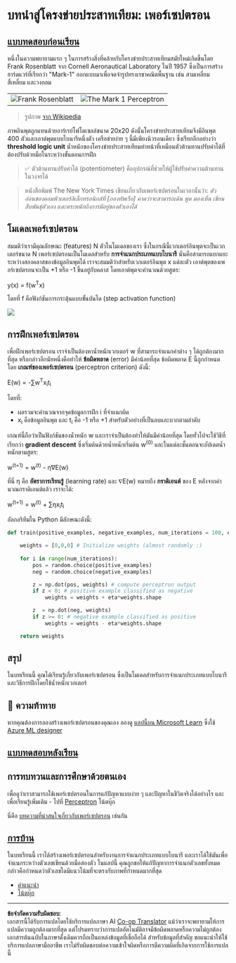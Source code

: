 <!--
CO_OP_TRANSLATOR_METADATA:
{
  "original_hash": "0c37770bba4fff3c71dc00eb261ee61b",
  "translation_date": "2025-08-29T09:09:36+00:00",
  "source_file": "lessons/3-NeuralNetworks/03-Perceptron/README.md",
  "language_code": "th"
}
-->
# บทนำสู่โครงข่ายประสาทเทียม: เพอร์เซปตรอน

## [แบบทดสอบก่อนเรียน](https://red-field-0a6ddfd03.1.azurestaticapps.net/quiz/103)

หนึ่งในความพยายามแรก ๆ ในการสร้างสิ่งที่คล้ายกับโครงข่ายประสาทเทียมสมัยใหม่เกิดขึ้นโดย Frank Rosenblatt จาก Cornell Aeronautical Laboratory ในปี 1957 ซึ่งเป็นการสร้างฮาร์ดแวร์ที่เรียกว่า "Mark-1" ออกแบบมาเพื่อจดจำรูปทรงเรขาคณิตพื้นฐาน เช่น สามเหลี่ยม สี่เหลี่ยม และวงกลม

|      |      |
|--------------|-----------|
|<img src='images/Rosenblatt-wikipedia.jpg' alt='Frank Rosenblatt'/> | <img src='images/Mark_I_perceptron_wikipedia.jpg' alt='The Mark 1 Perceptron' />|

> รูปภาพ [จาก Wikipedia](https://en.wikipedia.org/wiki/Perceptron)

ภาพอินพุตถูกแทนด้วยอาร์เรย์โฟโตเซลล์ขนาด 20x20 ดังนั้นโครงข่ายประสาทเทียมจึงมีอินพุต 400 ตัวและเอาต์พุตแบบไบนารีหนึ่งตัว เครือข่ายง่าย ๆ นี้มีเพียงนิวรอนเดียว ซึ่งเรียกอีกอย่างว่า **threshold logic unit** น้ำหนักของโครงข่ายประสาทเทียมทำหน้าที่เหมือนตัวต้านทานปรับค่าได้ที่ต้องปรับด้วยมือในระหว่างขั้นตอนการฝึก

> ✅ ตัวต้านทานปรับค่าได้ (potentiometer) คืออุปกรณ์ที่ช่วยให้ผู้ใช้ปรับค่าความต้านทานในวงจรได้

> หนังสือพิมพ์ The New York Times เขียนเกี่ยวกับเพอร์เซปตรอนในเวลานั้นว่า: *ตัวอ่อนของคอมพิวเตอร์อิเล็กทรอนิกส์ที่ [กองทัพเรือ] คาดว่าจะสามารถเดิน พูด มองเห็น เขียน สืบพันธุ์ตัวเอง และตระหนักถึงการมีอยู่ของตัวเองได้*

## โมเดลเพอร์เซปตรอน

สมมติว่าเรามีคุณลักษณะ (features) N ตัวในโมเดลของเรา ซึ่งในกรณีนี้เวกเตอร์อินพุตจะเป็นเวกเตอร์ขนาด N เพอร์เซปตรอนเป็นโมเดลสำหรับ **การจำแนกประเภทแบบไบนารี** นั่นคือสามารถแยกแยะระหว่างสองคลาสของข้อมูลอินพุตได้ เราจะสมมติว่าสำหรับเวกเตอร์อินพุต x แต่ละตัว เอาต์พุตของเพอร์เซปตรอนจะเป็น +1 หรือ -1 ขึ้นอยู่กับคลาส โดยเอาต์พุตจะคำนวณด้วยสูตร:

y(x) = f(w<sup>T</sup>x)

โดยที่ f คือฟังก์ชันการกระตุ้นแบบขั้นบันได (step activation function)

<!-- img src="http://www.sciweavers.org/tex2img.php?eq=f%28x%29%20%3D%20%5Cbegin%7Bcases%7D%0A%20%20%20%20%20%20%20%20%20%2B1%20%26%20x%20%5Cgeq%200%20%5C%5C%0A%20%20%20%20%20%20%20%20%20-1%20%26%20x%20%3C%200%0A%20%20%20%20%20%20%20%5Cend%7Bcases%7D%20%5C%5C%0A&bc=White&fc=Black&im=jpg&fs=12&ff=arev&edit=0" align="center" border="0" alt="f(x) = \begin{cases} +1 & x \geq 0 \\ -1 & x < 0 \end{cases} \\" width="154" height="50" / -->
<img src="images/activation-func.png"/>

## การฝึกเพอร์เซปตรอน

เพื่อฝึกเพอร์เซปตรอน เราจำเป็นต้องหาน้ำหนักเวกเตอร์ w ที่สามารถจำแนกค่าต่าง ๆ ได้ถูกต้องมากที่สุด หรือกล่าวอีกนัยหนึ่งคือทำให้ **ข้อผิดพลาด** (error) มีค่าน้อยที่สุด ข้อผิดพลาด E นี้ถูกกำหนดโดย **เกณฑ์ของเพอร์เซปตรอน** (perceptron criterion) ดังนี้:

E(w) = -∑w<sup>T</sup>x<sub>i</sub>t<sub>i</sub>

โดยที่:

* ผลรวมจะคำนวณจากจุดข้อมูลการฝึก i ที่จำแนกผิด
* x<sub>i</sub> คือข้อมูลอินพุต และ t<sub>i</sub> คือ -1 หรือ +1 สำหรับตัวอย่างที่เป็นลบและบวกตามลำดับ

เกณฑ์นี้ถือว่าเป็นฟังก์ชันของน้ำหนัก w และเราจำเป็นต้องทำให้มันมีค่าน้อยที่สุด โดยทั่วไปจะใช้วิธีที่เรียกว่า **gradient descent** ซึ่งเริ่มต้นด้วยน้ำหนักเริ่มต้น w<sup>(0)</sup> และในแต่ละขั้นตอนจะอัปเดตน้ำหนักตามสูตร:

w<sup>(t+1)</sup> = w<sup>(t)</sup> - η∇E(w)

ที่นี่ η คือ **อัตราการเรียนรู้** (learning rate) และ ∇E(w) หมายถึง **กราดิเอนต์** ของ E หลังจากคำนวณกราดิเอนต์แล้ว เราจะได้:

w<sup>(t+1)</sup> = w<sup>(t)</sup> + ∑ηx<sub>i</sub>t<sub>i</sub>

อัลกอริทึมใน Python มีลักษณะดังนี้:

```python
def train(positive_examples, negative_examples, num_iterations = 100, eta = 1):

    weights = [0,0,0] # Initialize weights (almost randomly :)
        
    for i in range(num_iterations):
        pos = random.choice(positive_examples)
        neg = random.choice(negative_examples)

        z = np.dot(pos, weights) # compute perceptron output
        if z < 0: # positive example classified as negative
            weights = weights + eta*weights.shape

        z  = np.dot(neg, weights)
        if z >= 0: # negative example classified as positive
            weights = weights - eta*weights.shape

    return weights
```

## สรุป

ในบทเรียนนี้ คุณได้เรียนรู้เกี่ยวกับเพอร์เซปตรอน ซึ่งเป็นโมเดลสำหรับการจำแนกประเภทแบบไบนารี และวิธีการฝึกโดยใช้น้ำหนักเวกเตอร์

## 🚀 ความท้าทาย

หากคุณต้องการลองสร้างเพอร์เซปตรอนของคุณเอง ลองดู [แลปนี้บน Microsoft Learn](https://docs.microsoft.com/en-us/azure/machine-learning/component-reference/two-class-averaged-perceptron?WT.mc_id=academic-77998-cacaste) ซึ่งใช้ [Azure ML designer](https://docs.microsoft.com/en-us/azure/machine-learning/concept-designer?WT.mc_id=academic-77998-cacaste)

## [แบบทดสอบหลังเรียน](https://red-field-0a6ddfd03.1.azurestaticapps.net/quiz/203)

## การทบทวนและการศึกษาด้วยตนเอง

เพื่อดูว่าเราสามารถใช้เพอร์เซปตรอนในการแก้ปัญหาแบบง่าย ๆ และปัญหาในชีวิตจริงได้อย่างไร และเพื่อเรียนรู้เพิ่มเติม - ไปที่ [Perceptron](Perceptron.ipynb) โน้ตบุ๊ก

นี่คือ [บทความที่น่าสนใจเกี่ยวกับเพอร์เซปตรอน](https://towardsdatascience.com/what-is-a-perceptron-basics-of-neural-networks-c4cfea20c590) เช่นกัน

## [การบ้าน](lab/README.md)

ในบทเรียนนี้ เราได้สร้างเพอร์เซปตรอนสำหรับงานการจำแนกประเภทแบบไบนารี และเราได้ใช้มันเพื่อจำแนกระหว่างตัวเลขเขียนด้วยมือสองตัว ในแลปนี้ คุณถูกขอให้แก้ปัญหาการจำแนกตัวเลขทั้งหมด กล่าวคือกำหนดว่าตัวเลขใดมีแนวโน้มที่จะตรงกับภาพที่กำหนดมากที่สุด

* [คำแนะนำ](lab/README.md)
* [โน้ตบุ๊ก](lab/PerceptronMultiClass.ipynb)

---

**ข้อจำกัดความรับผิดชอบ**:  
เอกสารนี้ได้รับการแปลโดยใช้บริการแปลภาษา AI [Co-op Translator](https://github.com/Azure/co-op-translator) แม้ว่าเราจะพยายามให้การแปลมีความถูกต้องมากที่สุด แต่โปรดทราบว่าการแปลอัตโนมัติอาจมีข้อผิดพลาดหรือความไม่ถูกต้อง เอกสารต้นฉบับในภาษาดั้งเดิมควรถือเป็นแหล่งข้อมูลที่เชื่อถือได้ สำหรับข้อมูลที่สำคัญ ขอแนะนำให้ใช้บริการแปลภาษามืออาชีพ เราไม่รับผิดชอบต่อความเข้าใจผิดหรือการตีความผิดที่เกิดจากการใช้การแปลนี้